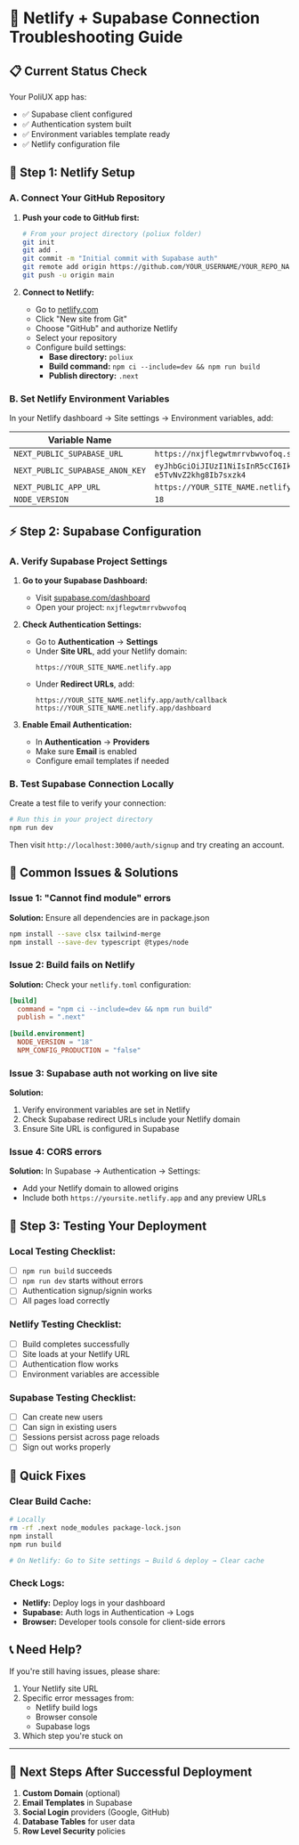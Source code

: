 # 🚀 Netlify + Supabase Connection Troubleshooting Guide

## 📋 **Current Status Check**

Your PoliUX app has:
- ✅ Supabase client configured
- ✅ Authentication system built
- ✅ Environment variables template ready
- ✅ Netlify configuration file

## 🔧 **Step 1: Netlify Setup**

### **A. Connect Your GitHub Repository**

1. **Push your code to GitHub first:**
   ```bash
   # From your project directory (poliux folder)
   git init
   git add .
   git commit -m "Initial commit with Supabase auth"
   git remote add origin https://github.com/YOUR_USERNAME/YOUR_REPO_NAME.git
   git push -u origin main
   ```

2. **Connect to Netlify:**
   - Go to [netlify.com](https://netlify.com)
   - Click "New site from Git"
   - Choose "GitHub" and authorize Netlify
   - Select your repository
   - Configure build settings:
     - **Base directory:** `poliux`
     - **Build command:** `npm ci --include=dev && npm run build`
     - **Publish directory:** `.next`

### **B. Set Netlify Environment Variables**

In your Netlify dashboard → Site settings → Environment variables, add:

| Variable Name | Value |
|---------------|-------|
| `NEXT_PUBLIC_SUPABASE_URL` | `https://nxjflegwtmrrvbwvofoq.supabase.co` |
| `NEXT_PUBLIC_SUPABASE_ANON_KEY` | `eyJhbGciOiJIUzI1NiIsInR5cCI6IkpXVCJ9.eyJpc3MiOiJzdXBhYmFzZSIsInJlZiI6Im54amZsZWd3dG1ycnZid3ZvZm9xIiwicm9sZSI6ImFub24iLCJpYXQiOjE3NTMwNjQzOTksImV4cCI6MjA2ODY0MDM5OX0.U6rgXpgsjWDcGTx1BrvfdS-e5TvNvZ2khg8Ib7sxzk4` |
| `NEXT_PUBLIC_APP_URL` | `https://YOUR_SITE_NAME.netlify.app` |
| `NODE_VERSION` | `18` |

## ⚡ **Step 2: Supabase Configuration**

### **A. Verify Supabase Project Settings**

1. **Go to your Supabase Dashboard:**
   - Visit [supabase.com/dashboard](https://supabase.com/dashboard)
   - Open your project: `nxjflegwtmrrvbwvofoq`

2. **Check Authentication Settings:**
   - Go to **Authentication** → **Settings**
   - Under **Site URL**, add your Netlify domain:
     ```
     https://YOUR_SITE_NAME.netlify.app
     ```
   - Under **Redirect URLs**, add:
     ```
     https://YOUR_SITE_NAME.netlify.app/auth/callback
     https://YOUR_SITE_NAME.netlify.app/dashboard
     ```

3. **Enable Email Authentication:**
   - In **Authentication** → **Providers**
   - Make sure **Email** is enabled
   - Configure email templates if needed

### **B. Test Supabase Connection Locally**

Create a test file to verify your connection:

```bash
# Run this in your project directory
npm run dev
```

Then visit `http://localhost:3000/auth/signup` and try creating an account.

## 🐛 **Common Issues & Solutions**

### **Issue 1: "Cannot find module" errors**
**Solution:** Ensure all dependencies are in package.json
```bash
npm install --save clsx tailwind-merge
npm install --save-dev typescript @types/node
```

### **Issue 2: Build fails on Netlify**
**Solution:** Check your `netlify.toml` configuration:
```toml
[build]
  command = "npm ci --include=dev && npm run build"
  publish = ".next"
  
[build.environment]
  NODE_VERSION = "18"
  NPM_CONFIG_PRODUCTION = "false"
```

### **Issue 3: Supabase auth not working on live site**
**Solution:** 
1. Verify environment variables are set in Netlify
2. Check Supabase redirect URLs include your Netlify domain
3. Ensure Site URL is configured in Supabase

### **Issue 4: CORS errors**
**Solution:** In Supabase → Authentication → Settings:
- Add your Netlify domain to allowed origins
- Include both `https://yoursite.netlify.app` and any preview URLs

## 🧪 **Step 3: Testing Your Deployment**

### **Local Testing Checklist:**
- [ ] `npm run build` succeeds
- [ ] `npm run dev` starts without errors
- [ ] Authentication signup/signin works
- [ ] All pages load correctly

### **Netlify Testing Checklist:**
- [ ] Build completes successfully
- [ ] Site loads at your Netlify URL
- [ ] Authentication flow works
- [ ] Environment variables are accessible

### **Supabase Testing Checklist:**
- [ ] Can create new users
- [ ] Can sign in existing users
- [ ] Sessions persist across page reloads
- [ ] Sign out works properly

## 🔧 **Quick Fixes**

### **Clear Build Cache:**
```bash
# Locally
rm -rf .next node_modules package-lock.json
npm install
npm run build

# On Netlify: Go to Site settings → Build & deploy → Clear cache
```

### **Check Logs:**
- **Netlify:** Deploy logs in your dashboard
- **Supabase:** Auth logs in Authentication → Logs
- **Browser:** Developer tools console for client-side errors

## 📞 **Need Help?**

If you're still having issues, please share:
1. Your Netlify site URL
2. Specific error messages from:
   - Netlify build logs
   - Browser console
   - Supabase logs
3. Which step you're stuck on

---

## 🎯 **Next Steps After Successful Deployment**

1. **Custom Domain** (optional)
2. **Email Templates** in Supabase
3. **Social Login** providers (Google, GitHub)
4. **Database Tables** for user data
5. **Row Level Security** policies
